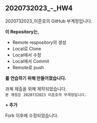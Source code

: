 ## 2020732023_-_HW4
2020732023_이준호의 GitHub 부계정입니다.

**이 Repository는,**
* Remote respository의 생성
* Local로 Clone
* Local에서 수정
* Local에서 Commit
* Remote로 push

**를 연습하기 위해 만들어졌습니다.**

과제 제출을 위해 제작되었습니다.  
`본 계정은 2020732023 이준호의 부계정입니다.`

**+ 추가**  

Fork 이후에 수정되었습니다.
